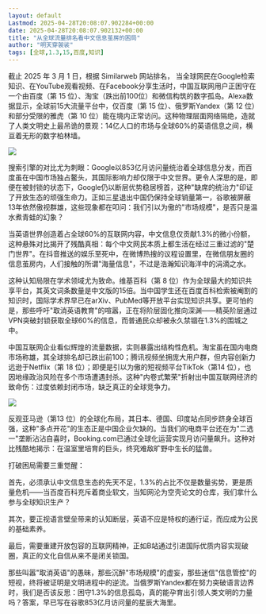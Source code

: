 ```yaml
---
layout: default
Lastmod: 2025-04-28T20:08:07.902284+00:00
date: 2025-04-28T20:08:07.902132+00:00
title: "从全球流量排名看中文信息茧房的困局"
author: "明天穿袈裟"
tags: [全球,1.3,15,百度,知识]
---
```


截止 2025 年 3 月 1 日，根据 Similarweb 网站排名， 当全球网民在Google检索知识、在YouTube观看视频、在Facebook分享生活时，中国互联网用户正困守在一个由百度（第 15 位）、淘宝（跌出前100位）和微信构筑的数字孤岛。Alexa数据显示，全球前15大流量平台中，仅百度（第 15 位）、俄罗斯Yandex（第 12 位）和部分受限的雅虎（第 10 位）能在境内正常访问。这种物理层面网络隔绝，造就了人类文明史上最吊诡的景观：14亿人口的市场与全球60%的英语信息之间，横亘着无形的数字柏林墙。  

![](https://images.weserv.nl/?url=https%3A//mmbiz.qpic.cn/mmbiz_jpg/Qo8GY7LAolmiabQ1MrF8UKj1SABFopPdasl686Em3gehvMmgmOT2MhucSSyUyd97IictX8gsGCTT4uCgyWlkaY7Q/640%3Fwx_fmt%3Djpeg)

搜索引擎的对比尤为刺眼：Google以853亿月访问量统治着全球信息分发，而百度虽在中国市场独占鳌头，其国际影响力却仅限于中文世界。更令人深思的是，即便在被封锁的状态下，Google仍以断层优势稳居榜首，这种"缺席的统治力"印证了开放生态的顽强生命力。正如三星退出中国仍保持全球销量第一，谷歌被屏蔽13年依然傲视群雄，这些现象都在叩问：我们引以为傲的"市场规模"，是否只是温水煮青蛙的幻象？

当英语世界创造着占全球60%的互联网内容，中文信息仅贡献1.3%的微小份额，这种悬殊对比揭开了残酷真相：每个中文网民本质上都生活在经过三重过滤的"楚门世界"。在抖音推送的娱乐至死中，在微博热搜的议程设置里，在微信朋友圈的信息茧房内，人们接触的所谓"海量信息"，不过是浩瀚知识海洋中的涓滴之水。

这种认知局限在学术领域尤为致命。维基百科（第 8 位）作为全球最大的知识共享平台，其英文词条数量是中文版的15倍。当中国学生还在百度百科检索被阉割的知识时，国际学术界早已在arXiv、PubMed等开放平台实现知识共享。更可怕的是，那些呼吁"取消英语教育"的喧嚣，正在将阶层固化推向深渊——精英阶层通过VPN突破封锁获取全球60%的信息，而普通民众却被永久禁锢在1.3%的围城之中。

中国互联网企业看似辉煌的流量数据，实则暴露出结构性危机。淘宝虽在国内电商市场称雄，其全球排名却已跌出前100；腾讯视频坐拥庞大用户群，但内容创新力远逊于Netflix（第 18 位）；即便是引以为傲的短视频平台TikTok（第14 位），也因地缘政治风险在多个市场遭遇封杀。这种"内卷式繁荣"折射出中国互联网经济的致命伤：过度依赖封闭市场，缺乏真正的全球竞争力。

![](https://images.weserv.nl/?url=https%3A//mmbiz.qpic.cn/mmbiz_jpg/Qo8GY7LAolmiabQ1MrF8UKj1SABFopPdaJSLTUbuF1cwQGTicQhxBgUE1v8Dkc6EO2vRF5AOrI1lZU7rtofwBAfQ/640%3Fwx_fmt%3Djpeg)

反观亚马逊（第13 位）的全球化布局，其日本、德国、印度站点同步跻身全球百强，这种"多点开花"的生态正是中国企业欠缺的。当我们的电商平台还在为"二选一"垄断沾沾自喜时，Booking.com已通过全球化运营实现月访问量飙升。这种对比残酷地揭示：在温室里培育的巨头，终究难敌旷野中生长的猛兽。

打破困局需要三重觉醒：

首先，必须承认中文信息生态的先天不足，1.3%的占比不仅是数量劣势，更是质量危机——当百度百科充斥着商业软文，当知网沦为空壳论文的仓库，我们拿什么参与全球知识生产？

其次，要正视语言壁垒带来的认知断层，英语不应是特权的通行证，而应成为公民的基础素养。

最后，需要重建开放包容的互联网精神，正如B站通过引进国际优质内容实现破圈，真正的文化自信从来不是闭关锁国。

那些叫嚣"取消英语"的愚昧，那些沉醉"市场规模"的虚妄，那些迷信"信息管控"的短视，终将被证明是文明进程中的逆流。当俄罗斯Yandex都在努力突破语言边界时，我们是否该反思：困守1.3%的信息孤岛，真的能孕育出引领人类文明的力量吗？答案，早已写在谷歌853亿月访问量的星辰大海里。

